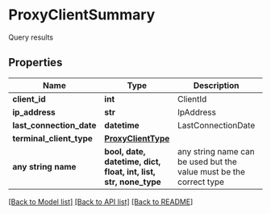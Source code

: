 # ProxyClientSummary

Query results

## Properties
Name | Type | Description | Notes
------------ | ------------- | ------------- | -------------
**client_id** | **int** | ClientId | [optional] 
**ip_address** | **str** | IpAddress | [optional] 
**last_connection_date** | **datetime** | LastConnectionDate | [optional] 
**terminal_client_type** | [**ProxyClientType**](ProxyClientType.md) |  | [optional] 
**any string name** | **bool, date, datetime, dict, float, int, list, str, none_type** | any string name can be used but the value must be the correct type | [optional]

[[Back to Model list]](../README.md#documentation-for-models) [[Back to API list]](../README.md#documentation-for-api-endpoints) [[Back to README]](../README.md)


